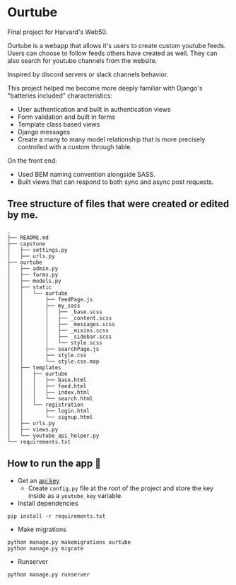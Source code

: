 # Ourtube

Final project for Harvard's Web50.

Ourtube is a webapp that allows it's users to create custom youtube feeds.
Users can choose to follow feeds others have created as well. They can also search for youtube channels from the website. 

Inspired by discord servers or slack channels behavior. 

This project helped me become more deeply familiar with Django's "batteries included" characteristics:
- User authentication and built in authentication views
- Form validation and built in forms
- Template class based views 
- Django messages
- Create a many to many model relationship that is more precisely controlled with a custom through table.

On the front end:
- Used BEM naming convention alongside SASS.
- Built views that can respond to both sync and async post requests. 

## Tree structure of files that were created or edited by me.

```
.
├── README.md
├── capstone
│   ├── settings.py
│   ├── urls.py
├── ourtube
│   ├── admin.py
│   ├── forms.py
│   ├── models.py
│   ├── static
│   │   └── ourtube
│   │       ├── feedPage.js
│   │       ├── my_sass
│   │       │   ├── _base.scss
│   │       │   ├── _content.scss
│   │       │   ├── _messages.scss
│   │       │   ├── _mixins.scss
│   │       │   ├── _sidebar.scss
│   │       │   └── style.scss
│   │       ├── searchPage.js
│   │       ├── style.css
│   │       └── style.css.map
│   ├── templates
│   │   ├── ourtube
│   │   │   ├── base.html
│   │   │   ├── feed.html
│   │   │   ├── index.html
│   │   │   └── search.html
│   │   └── registration
│   │       ├── login.html
│   │       └── signup.html
│   ├── urls.py
│   ├── views.py
│   └── youtube_api_helper.py
└── requirements.txt
```

## How to run the app :runner:

- Get an [api key](https://developers.google.com/youtube/registering_an_application)  
    - Create `config.py` file at the root of the project and store the key inside as a `youtube_key` variable.
- Install dependencies
```
pip install -r requirements.txt
```

- Make migrations
```
python manage.py makemigrations ourtube
python manage.py migrate
```

- Runserver
```
python manage.py runserver
```
